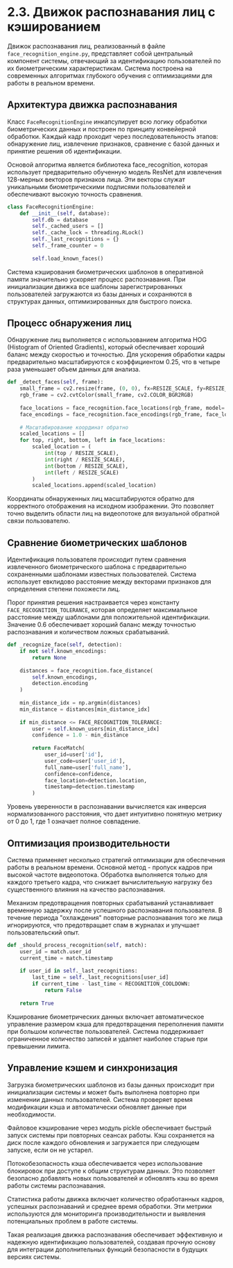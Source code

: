 # 2.3. Движок распознавания лиц с кэшированием

Движок распознавания лиц, реализованный в файле `face_recognition_engine.py`, представляет собой центральный компонент системы, отвечающий за идентификацию пользователей по их биометрическим характеристикам. Система построена на современных алгоритмах глубокого обучения с оптимизациями для работы в реальном времени.

## Архитектура движка распознавания

Класс `FaceRecognitionEngine` инкапсулирует всю логику обработки биометрических данных и построен по принципу конвейерной обработки. Каждый кадр проходит через последовательность этапов: обнаружение лиц, извлечение признаков, сравнение с базой данных и принятие решения об идентификации.

Основой алгоритма является библиотека face_recognition, которая использует предварительно обученную модель ResNet для извлечения 128-мерных векторов признаков лица. Эти векторы служат уникальными биометрическими подписями пользователей и обеспечивают высокую точность сравнения.

```python
class FaceRecognitionEngine:
    def __init__(self, database):
        self.db = database
        self._cached_users = []
        self._cache_lock = threading.RLock()
        self._last_recognitions = {}
        self._frame_counter = 0
        
        self.load_known_faces()
```

Система кэширования биометрических шаблонов в оперативной памяти значительно ускоряет процесс распознавания. При инициализации движка все шаблоны зарегистрированных пользователей загружаются из базы данных и сохраняются в структурах данных, оптимизированных для быстрого поиска.

## Процесс обнаружения лиц

Обнаружение лиц выполняется с использованием алгоритма HOG (Histogram of Oriented Gradients), который обеспечивает хороший баланс между скоростью и точностью. Для ускорения обработки кадры предварительно масштабируются с коэффициентом 0.25, что в четыре раза уменьшает объем данных для анализа.

```python
def _detect_faces(self, frame):
    small_frame = cv2.resize(frame, (0, 0), fx=RESIZE_SCALE, fy=RESIZE_SCALE)
    rgb_frame = cv2.cvtColor(small_frame, cv2.COLOR_BGR2RGB)
    
    face_locations = face_recognition.face_locations(rgb_frame, model='hog')
    face_encodings = face_recognition.face_encodings(rgb_frame, face_locations)
    
    # Масштабирование координат обратно
    scaled_locations = []
    for top, right, bottom, left in face_locations:
        scaled_location = (
            int(top / RESIZE_SCALE),
            int(right / RESIZE_SCALE),
            int(bottom / RESIZE_SCALE),
            int(left / RESIZE_SCALE)
        )
        scaled_locations.append(scaled_location)
```

Координаты обнаруженных лиц масштабируются обратно для корректного отображения на исходном изображении. Это позволяет точно выделить области лиц на видеопотоке для визуальной обратной связи пользователю.

## Сравнение биометрических шаблонов

Идентификация пользователя происходит путем сравнения извлеченного биометрического шаблона с предварительно сохраненными шаблонами известных пользователей. Система использует евклидово расстояние между векторами признаков для определения степени похожести лиц.

Порог принятия решения настраивается через константу `FACE_RECOGNITION_TOLERANCE`, которая определяет максимальное расстояние между шаблонами для положительной идентификации. Значение 0.6 обеспечивает хороший баланс между точностью распознавания и количеством ложных срабатываний.

```python
def _recognize_face(self, detection):
    if not self.known_encodings:
        return None
    
    distances = face_recognition.face_distance(
        self.known_encodings, 
        detection.encoding
    )
    
    min_distance_idx = np.argmin(distances)
    min_distance = distances[min_distance_idx]
    
    if min_distance <= FACE_RECOGNITION_TOLERANCE:
        user = self.known_users[min_distance_idx]
        confidence = 1.0 - min_distance
        
        return FaceMatch(
            user_id=user['id'],
            user_code=user['user_id'],
            full_name=user['full_name'],
            confidence=confidence,
            face_location=detection.location,
            timestamp=detection.timestamp
        )
```

Уровень уверенности в распознавании вычисляется как инверсия нормализованного расстояния, что дает интуитивно понятную метрику от 0 до 1, где 1 означает полное совпадение.

## Оптимизация производительности

Система применяет несколько стратегий оптимизации для обеспечения работы в реальном времени. Основной метод - пропуск кадров при высокой частоте видеопотока. Обработка выполняется только для каждого третьего кадра, что снижает вычислительную нагрузку без существенного влияния на качество распознавания.

Механизм предотвращения повторных срабатываний устанавливает временную задержку после успешного распознавания пользователя. В течение периода "охлаждения" повторные распознавания того же лица игнорируются, что предотвращает спам в журналах и улучшает пользовательский опыт.

```python
def _should_process_recognition(self, match):
    user_id = match.user_id
    current_time = match.timestamp
    
    if user_id in self._last_recognitions:
        last_time = self._last_recognitions[user_id]
        if current_time - last_time < RECOGNITION_COOLDOWN:
            return False
    
    return True
```

Кэширование биометрических данных включает автоматическое управление размером кэша для предотвращения переполнения памяти при большом количестве пользователей. Система поддерживает ограниченное количество записей и удаляет наиболее старые при превышении лимита.

## Управление кэшем и синхронизация

Загрузка биометрических шаблонов из базы данных происходит при инициализации системы и может быть выполнена повторно при изменении данных пользователей. Система проверяет время модификации кэша и автоматически обновляет данные при необходимости.

Файловое кэширование через модуль pickle обеспечивает быстрый запуск системы при повторных сеансах работы. Кэш сохраняется на диск после каждого обновления и загружается при следующем запуске, если он не устарел.

Потокобезопасность кэша обеспечивается через использование блокировок при доступе к общим структурам данных. Это позволяет безопасно добавлять новых пользователей и обновлять кэш во время работы системы распознавания.

Статистика работы движка включает количество обработанных кадров, успешных распознаваний и среднее время обработки. Эти метрики используются для мониторинга производительности и выявления потенциальных проблем в работе системы.

Такая реализация движка распознавания обеспечивает эффективную и надежную идентификацию пользователей, создавая прочную основу для интеграции дополнительных функций безопасности в будущих версиях системы.